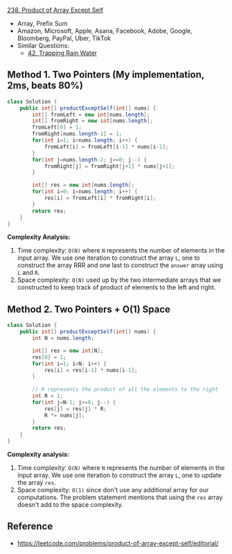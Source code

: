 [238. Product of Array Except Self](https://leetcode.com/problems/product-of-array-except-self/description/)

* Array, Prefix Sum
* Amazon, Microsoft, Apple, Asana, Facebook, Adobe, Google, Bloomberg, PayPal, Uber, TikTok
* Similar Questions:
  * [42. Trapping Rain Water](https://leetcode.com/problems/trapping-rain-water/)

## Method 1. Two Pointers (My implementation, 2ms, beats 80%)
```java
class Solution {
    public int[] productExceptSelf(int[] nums) {
        int[] fromLeft = new int[nums.length];
        int[] fromRight = new int[nums.length];
        fromLeft[0] = 1;
        fromRight[nums.length-1] = 1;
        for(int i=1; i<nums.length; i++) {
            fromLeft[i] = fromLeft[i-1] * nums[i-1];
        }
        for(int j=nums.length-2; j>=0; j--) {
            fromRight[j] = fromRight[j+1] * nums[j+1];
        }

        int[] res = new int[nums.length];
        for(int i=0; i<nums.length; i++) {
            res[i] = fromLeft[i] * fromRight[i];
        }
        return res;
    }
}
```
**Complexity Analysis:**
1. Time complexity: `O(N)` where `N` represents the number of elements in the input array. We use one iteration to construct the array `L`, one to construct the array RRR and one last to construct the `answer` array using `L` and `R`.
2. Space complexity: `O(N)` used up by the two intermediate arrays that we constructed to keep track of product of elements to the left and right. 


## Method 2. Two Pointers + O(1) Space
```java
class Solution {
    public int[] productExceptSelf(int[] nums) {
        int N = nums.length;

        int[] res = new int[N];
        res[0] = 1;
        for(int i=1; i<N; i++) {
            res[i] = res[i-1] * nums[i-1];
        }
        
        // R represents the product of all the elements to the right
        int R = 1;
        for(int j=N-1; j>=0; j--) {
            res[j] = res[j] * R;
            R *= nums[j];
        }
        return res;
    }
}
```
**Complexity analysis:**
1. Time complexity: `O(N)` where `N` represents the number of elements in the input array. We use one iteration to construct the array `L`, one to update the array `res`.
2. Space complexity: `O(1)` since don't use any additional array for our computations. The problem statement mentions that using the `res` array doesn't add to the space complexity.


## Reference
* https://leetcode.com/problems/product-of-array-except-self/editorial/
